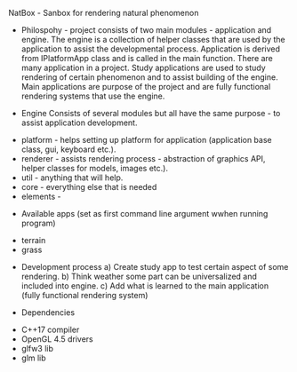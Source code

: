 NatBox - Sanbox for rendering natural phenomenon

* Philospohy - project consists of two main modules - application and engine. 
The engine is a collection of helper classes that are used by the application 
to assist the developmental process. 
Application is derived from IPlatformApp class and is called in the main function.
There are many application in a project.
Study applications are used to study rendering of certain phenomenon and to assist
building of the engine. 
Main applications are purpose of the project and are fully functional rendering systems
that use the engine.

* Engine
Consists of several modules but all have the same purpose - to assist application development.
- platform - helps setting up platform for application (application base class, gui, keyboard etc.).
- renderer - assists rendering process - abstraction of graphics API, helper classes for models, images etc.).
- util - anything that will help.
- core - everything else that is needed
- elements - 

* Available apps (set as first command line argument wwhen running program)
- terrain
- grass

* Development process
a) Create study app to test certain aspect of some rendering.
b) Think weather some part can be universalized and included into engine.
c) Add what is learned to the main application (fully functional rendering system) 

* Dependencies
- C++17 compiler
- OpenGL 4.5 drivers
- glfw3 lib
- glm lib
